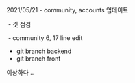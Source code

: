 2021/05/21 - community, accounts 업데이트  

​	-	깃 점검

​	-  community 6, 17 line edit

- git branch backend
- git branch front

이상하다 ..